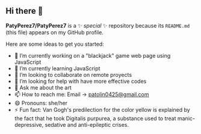 ## Hi there 👋

**PatyPerez7/PatyPerez7** is a ✨ _special_ ✨ repository because its `README.md` (this file) appears on my GitHub profile.

Here are some ideas to get you started:

- 🔭 I’m currently working on a "blackjack" game web page using JavaScript
- 🌱 I’m currently learning JavaScript
- 👯 I’m looking to collaborate on remote proyects
- 🤔 I’m looking for help with have more effective codes
- 💬 Ask me about the art
- 📫 How to reach me: Email -> patolin0425@gmail.com
- 😄 Pronouns: she/her
- ⚡ Fun fact: Van Gogh's predilection for the color yellow is explained by the fact that he took Digitalis purpurea, a substance used to treat manic-depressive, sedative and anti-epileptic crises.

